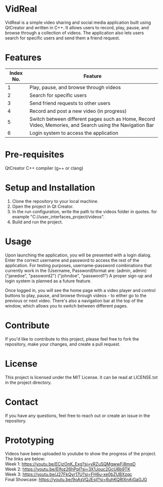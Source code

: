 # VidReal

VidReal is a simple video sharing and social media application built using QtCreator and written in C++. It allows users to record, play, pause, and browse through a collection of videos. The application also lets users search for specific users and send them a friend request. 
# Features
| Index No.  | Feature |
| ------------- | ------------- |
|1|Play, pause, and browse through videos|
|2|Search for specific users|
|3|Send friend requests to other users|
|4|Record and post a new video (in progress)|
|5|Switch between different pages such as Home, Record Video, Memories, and Search using the Navigation Bar|
|6|Login system to access the application|

# Pre-requisites

QtCreator
C++ compiler (g++ or clang)

# Setup and Installation

1. Clone the repository to your local machine.<br>
2. Open the project in Qt Creator. <br>
3. In the run configuration, write the path to the videos folder in quotes. for example "C://user_interfaces_project/videos". <br>
4. Build and run the project. <br>

# Usage

Upon launching the application, you will be presented with a login dialog. Enter the correct username and password to access the rest of the application.
For testing purposes, username-password combinations that currently work in the (Username, Password)format are:
        (admin, admin)
        ("janedoe", "password2")
        ("johndoe", "password1")
A proper sign-up and login system is planned as a future feature.

Once logged in, you will see the home page with a video player and control buttons to play, pause, and browse through videos - to either go to the previous or next video. There's also a navigation bar at the top of the window, which allows you to switch between different pages.
# Contribute

If you'd like to contribute to this project, please feel free to fork the repository, make your changes, and create a pull request.
# License

This project is licensed under the MIT License. It can be read at LICENSE.txt in the project directory.
# Contact

If you have any questions, feel free to reach out or create an issue in the repository.

# Prototyping
Videos have been uploaded to youtube to show the progress of the project. The links are below: <br>
    Week 1: https://youtu.be/ECjzOnK_Exg?si=yRZuSQMgwwFi8mqD <br>
    Week 2: https://youtu.be/Elfoz26hPpI?si=3X1Jouc2GcU6b9TK <br>
    Week 3: https://youtu.be/J27FkQyr17U?si=FH6u-xe0bZUBXzqc <br>
    Final Showcase: https://youtu.be/9oAsVQJEsjI?si=6uhKQRlXnAjGaGJG <br>
